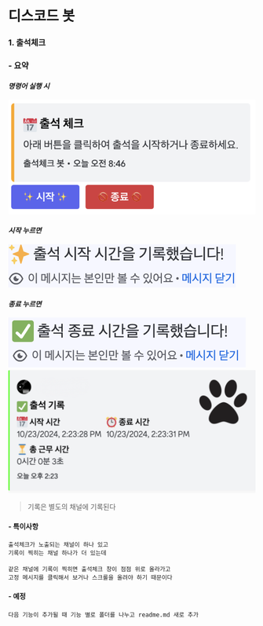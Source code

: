 # 디스코드 봇
### 1. 출석체크
### \- 요약
#### *명령어 실행 시*
![출석체크 봇](docsImg/Attendance1.png)
#### *시작 누르면*
![출석체크 시작](docsImg/Attendance2.png)
#### *종료 누르면*
![출석체크 종료](docsImg/Attendance3.png)
![출석체크 종료](docsImg/Attendance4.png)
> 기록은 별도의 채널에 기록된다

#### \- 특이사항
    출석체크가 노출되는 채널이 하나 있고
    기록이 찍히는 채널 하나가 더 있는데
    
    같은 채널에 기록이 찍히면 출석체크 창이 점점 위로 올라가고
    고정 메시지를 클릭해서 보거나 스크롤을 올려야 하기 때문이다

#### \- 예정
    다음 기능이 추가될 때 기능 별로 폴더를 나누고 readme.md 새로 추가